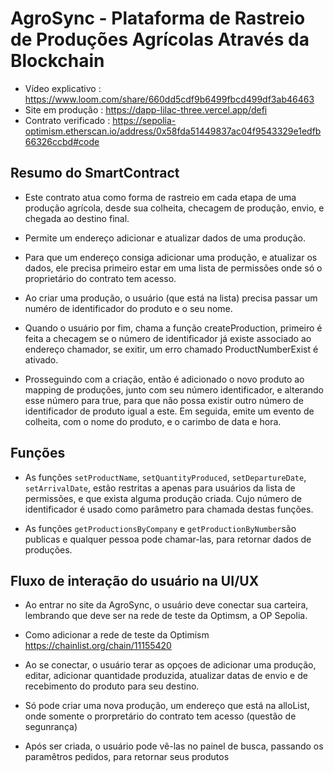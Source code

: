 # AgroSync - Plataforma de Rastreio de Produções Agrícolas Através da Blockchain
- Vídeo explicativo : https://www.loom.com/share/660dd5cdf9b6499fbcd499df3ab46463
- Site em produção : https://dapp-lilac-three.vercel.app/defi
- Contrato verificado : https://sepolia-optimism.etherscan.io/address/0x58fda51449837ac04f9543329e1edfb66326ccbd#code

## Resumo do SmartContract

- Este contrato atua como forma de rastreio em cada etapa de uma produção agrícola, desde sua colheita, checagem de produção, envio, e chegada ao destino final.

- Permite um endereço adicionar e atualizar dados de uma produção.

- Para que um endereço consiga adicionar uma produção, e atualizar os dados, ele precisa primeiro estar em uma lista de permissões onde só o proprietário do contrato tem acesso.

- Ao criar uma produção, o usuário (que está na lista) precisa passar um numéro de identificador do produto e o seu nome.

- Quando o usuário por fim, chama a função createProduction, primeiro é feita a checagem se o número de identificador já existe associado ao endereço chamador, se exitir, um erro chamado ProductNumberExist é ativado.

- Prosseguindo com a criação, então é adicionado o novo produto ao mapping de produções, junto com seu número identificador, e alterando esse número para true, para que não possa existir outro número de identificador de produto igual a este. Em seguida, emite um evento de colheita, com o nome do produto, e o carimbo de data e hora.

## Funções

- As funções `setProductName`, `setQuantityProduced`, `setDepartureDate`, `setArrivalDate`, estão restritas a apenas para usuários da lista de permissões, e que exista alguma produção criada. Cujo número de identificador é usado como parâmetro para chamada destas funções.

- As funções `getProductionsByCompany` e `getProductionByNumber`são publicas e qualquer pessoa pode chamar-las, para retornar dados de produções.

## Fluxo de interação do usuário na UI/UX

- Ao entrar no site da AgroSync, o usuário deve conectar sua carteira, lembrando que deve ser na rede de teste da Optimsm, a OP Sepolia.

- Como adicionar a rede de teste da Optimism https://chainlist.org/chain/11155420

- Ao se conectar, o usuário terar as opçoes de adicionar uma produção, editar, adicionar quantidade produzida, atualizar datas de envio e de recebimento do produto para seu destino.

- Só pode criar uma nova produção, um endereço que está na alloList, onde somente o prorpretário do contrato tem acesso (questão de segunrança)

- Após ser criada, o usuário pode vê-las no painel de busca, passando os paramêtros pedidos, para retornar seus produtos
